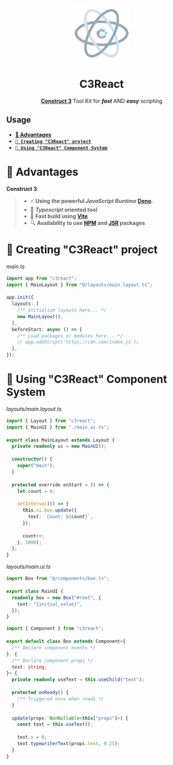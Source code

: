 <div align="center">

<img src="./c3react.gif" width="150" height="150"></img>

<h1>
    C3React
</h1>

[**Construct 3**](https://construct.net/) Tool Kit for _**fast**_ AND _**easy**_
scripting

</div>

## Usage

- **[💪 Advantages](#-advantages)**
- **[`🚀 Creating "C3React" project`](#-creating-c3react-project)**
- **[`🔌 Using "C3React" Component System`](#-using-c3react-component-system)**

# 💪 Advantages

**Construct 3**.

> - ⚡️ **Using the powerful _**JavaScript Runtime**_ [Deno](https://deno.com).**
> - 📝 **_**Typescript**_ oriented tool**
> - 🚀 **Fast build using [Vite](https://vite.dev/)**
> - 🔍 **Availability to use [NPM](https://www.npmjs.com/) and
>   [JSR](https://jsr.io/) packages**

# 🚀 Creating "C3React" project

_main.ts_

```typescript
import app from "c3react";
import { MainLayout } from "@/layouts/main.layout.ts";

app.init({
  layouts: [
    /** Initialize layouts here... */
    new MainLayout(),
  ],
  beforeStart: async () => {
    /** Load packages or modules here... */
    // app.addScript('https://cdn.com/index.js');
  },
});
```

# 🔌 Using "C3React" Component System

_layouts/main.layout.ts_

```typescript
import { Layout } from "c3react";
import { MainUI } from "./main.ui.ts";

export class MainLayout extends Layout {
  private readonly ui = new MainUI();

  constructor() {
    super("main");
  }

  protected override onStart = () => {
    let count = 0;

    setInterval(() => {
      this.ui.box.update({
        text: `Count: ${count}`,
      });

      count++;
    }, 1000);
  };
}
```

_layouts/main.ui.ts_

```typescript
import Box from "@/components/box.ts";

export class MainUI {
  readonly box = new Box("#root", {
    text: "{initial_value}",
  });
}
```

```typescript
import { Component } from "c3react";

export default class Box extends Component<{
  /** Declare component events */
}, {
  /** Declare component props */
  text: string;
}> {
  private readonly useText = this.useChild("text");

  protected onReady() {
    /** Triggered once when ready */
  }

  update(props: NonNullable<this["props"]>) {
    const text = this.useText();

    text.x = 0;
    text.typewriterText(props.text, 0.25);
  }
}
```
